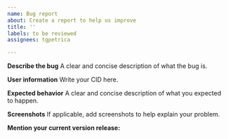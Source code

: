 ```yaml
---
name: Bug report
about: Create a report to help us improve
title: ''
labels: to be reviewed
assignees: tgpetrica

---
```


**Describe the bug**
A clear and concise description of what the bug is.

**User information**
Write your CID here.

**Expected behavior**
A clear and concise description of what you expected to happen.

**Screenshots**
If applicable, add screenshots to help explain your problem.

**Mention your current version release:**
